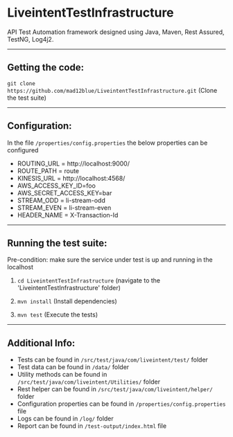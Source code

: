 # LiveintentTestInfrastructure
API Test Automation framework designed using Java, Maven, Rest Assured, TestNG, Log4j2.

--------------------------------------------------------------------------------------------
Getting the code:
--------------------------------------------------------------------------------------------
`git clone https://github.com/mad12blue/LiveintentTestInfrastructure.git` (Clone the test suite)

--------------------------------------------------------------------------------------------
Configuration:
--------------------------------------------------------------------------------------------
In the file `/properties/config.properties` the below properties can be configured

- ROUTING_URL = http://localhost:9000/
- ROUTE_PATH = route
- KINESIS_URL = http://localhost:4568/
- AWS_ACCESS_KEY_ID=foo
- AWS_SECRET_ACCESS_KEY=bar
- STREAM_ODD = li-stream-odd
- STREAM_EVEN = li-stream-even
- HEADER_NAME = X-Transaction-Id

--------------------------------------------------------------------------------------------
Running the test suite:
--------------------------------------------------------------------------------------------
Pre-condition: make sure the service under test is up and running in the localhost

1. `cd LiveintentTestInfrastructure` (navigate to the 'LiveintentTestInfrastructure' folder)

2. `mvn install` (Install dependencies)

3. `mvn test` (Execute the tests)

--------------------------------------------------------------------------------------------
Additional Info:
--------------------------------------------------------------------------------------------
* Tests can be found in `/src/test/java/com/liveintent/test/` folder
* Test data can be found in `/data/` folder
* Utility methods can be found in `/src/test/java/com/liveintent/Utilities/` folder
* Rest helper can be found in `/src/test/java/com/liveintent/helper/` folder
* Configuration properties can be found in `/properties/config.properties` file
* Logs can be found in `/log/` folder
* Report can be found in `/test-output/index.html` file

